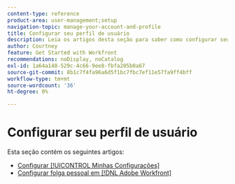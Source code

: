 ```yaml
---
content-type: reference
product-area: user-management;setup
navigation-topic: manage-your-account-and-profile
title: Configurar seu perfil de usuário
description: Leia os artigos desta seção para saber como configurar seu perfil de usuário  [!DNL Workfront] .
author: Courtney
feature: Get Started with Workfront
recommendations: noDisplay, noCatalog
exl-id: 1a64a148-529c-4c66-9ee8-fbfa205b0a67
source-git-commit: 8b1c7f4fa96a6d5f1bc7fbc7ef11e57fa9ff4bff
workflow-type: tm+mt
source-wordcount: '36'
ht-degree: 0%

---
```


# Configurar seu perfil de usuário

Esta seção contém os seguintes artigos:

* [Configurar [!UICONTROL Minhas Configurações]](../../../workfront-basics/manage-your-account-and-profile/configuring-your-user-profile/configure-my-settings.md)
* [Configurar folga pessoal em  [!DNL Adobe Workfront]](../../../workfront-basics/manage-your-account-and-profile/configuring-your-user-profile/personal-time-overview.md)
